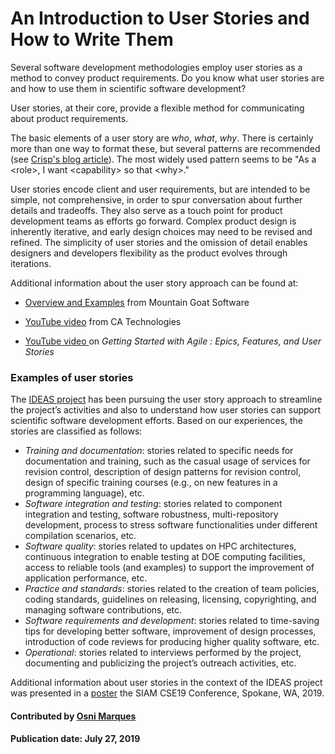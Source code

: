 # An Introduction to User Stories and How to Write Them

<!--- deck start --->
Several software development methodologies employ user stories as a method to convey product requirements. Do you know what user stories are and how to use them in scientific software development?
<!--- deck end --->


User stories, at their core, provide a flexible method for communicating about product requirements. 

The basic elements of a user story are  *who*, *what*, *why*. There is certainly more than one way to format these, but several patterns are recommended  (see [Crisp's blog article](https://blog.crisp.se/2014/09/25/david-evans/as-a-i-want-so-that-considered-harmful)). 
The most widely used pattern seems to be "As a \<role\>, I want \<capability\> so that \<why\>."

User stories encode client and user requirements, but are intended to be simple, not comprehensive, in order to  spur conversation about further details and tradeoffs.  They also serve as a touch point for product development teams as efforts go forward.  Complex product design is inherently iterative, and early design choices may need  to be revised and refined.  The simplicity of user stories and the omission of detail enables designers and developers flexibility as the product evolves through iterations.

Additional information about the user story approach can be found at:

<ul>
<li><p><a href="https://www.mountaingoatsoftware.com/agile/user-stories"> Overview and Examples</a> from Mountain Goat Software</p></li>
<li><p><a href="https://www.youtube.com/watch?v=tKSUokG3Y0w"> YouTube video</a> from CA Technologies</p></li>
<li><p><a href="https://www.google.com/url?sa=t&rct=j&q=&esrc=s&source=video&cd=1&cad=rja&uact=8&ved=0ahUKEwjs6faQ0O3VAhWKqFQKHZp7DpQQtwIIKDAA&url=https%3A%2F%2Fwww.youtube.com%2Fwatch%3Fv%3DZ8YLL_Wi66A&usg=AFQjCNEBUa2zSbgqd35dO1vZ0bkTX5Zv6w"> YouTube video </a> on <i>Getting Started with Agile : Epics, Features, and User Stories</i></p></li>
  </ul>

### Examples of user stories

The [IDEAS project](https://bssw.io/items/ideas-software-productivity-project) has been pursuing the user story approach to streamline the project’s activities and also to understand how user stories can support scientific software development efforts. Based on our experiences, the stories are classified as follows:
- *Training and documentation*: stories related to specific needs for documentation and training, such as the casual usage of services for revision control, description of design patterns for revision control, design of specific training courses (e.g., on new features in a programming language), etc.
- *Software integration and testing*: stories related to component integration and testing, software robustness, multi-repository development, process to stress software functionalities under different compilation scenarios, etc.
- *Software quality*: stories related to updates on HPC architectures, continuous integration to enable testing at DOE computing facilities, access to reliable tools (and examples) to support the improvement of application performance, etc.
- *Practice and standards*: stories related to the creation of team policies, coding standards, guidelines on releasing, licensing, copyrighting, and managing software contributions, etc.
- *Software requirements and development*: stories related to time-saving tips for developing better software, improvement of design processes, introduction of code reviews for producing higher quality software, etc.
- *Operational*: stories related to interviews performed by the project, documenting and publicizing the project’s outreach activities, etc.

Additional information about user stories in the context of the IDEAS project was presented in a [poster](https://doi.org/10.6084/m9.figshare.7761914) the SIAM CSE19 Conference, Spokane, WA, 2019.

#### Contributed by [Osni Marques](https://github.com/oamarques)

#### Publication date: July 27, 2019

<!---
Publish: yes
Categories: Planning
Topics: Requirements
Tags: requirements
Level: 2
Prerequisites: defaults
Aggregate: none
--->
